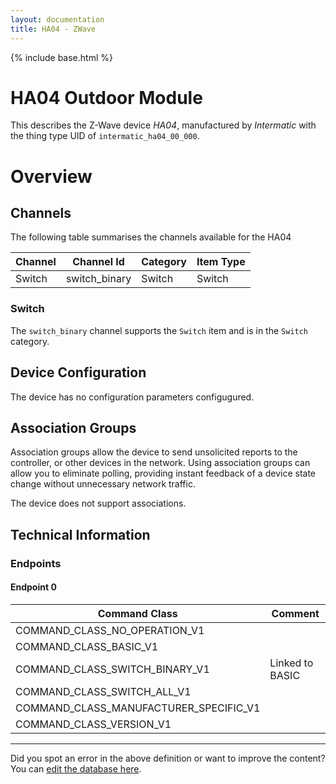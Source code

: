 ```yaml
---
layout: documentation
title: HA04 - ZWave
---
```


{% include base.html %}

# HA04 Outdoor Module
This describes the Z-Wave device *HA04*, manufactured by *Intermatic* with the thing type UID of ```intermatic_ha04_00_000```.

# Overview


## Channels

The following table summarises the channels available for the HA04

| Channel | Channel Id | Category | Item Type |
|---------|------------|----------|-----------|
| Switch | switch_binary | Switch | Switch | 

### Switch

The ```switch_binary``` channel supports the ```Switch``` item and is in the ```Switch``` category.



## Device Configuration

The device has no configuration parameters configugured.

## Association Groups

Association groups allow the device to send unsolicited reports to the controller, or other devices in the network. Using association groups can allow you to eliminate polling, providing instant feedback of a device state change without unnecessary network traffic.

The device does not support associations.
## Technical Information

### Endpoints

#### Endpoint 0

| Command Class | Comment |
|---------------|---------|
| COMMAND_CLASS_NO_OPERATION_V1| |
| COMMAND_CLASS_BASIC_V1| |
| COMMAND_CLASS_SWITCH_BINARY_V1| Linked to BASIC|
| COMMAND_CLASS_SWITCH_ALL_V1| |
| COMMAND_CLASS_MANUFACTURER_SPECIFIC_V1| |
| COMMAND_CLASS_VERSION_V1| |

---

Did you spot an error in the above definition or want to improve the content?
You can [edit the database here](http://www.cd-jackson.com/index.php/zwave/zwave-device-database/zwave-device-list/devicesummary/297).
